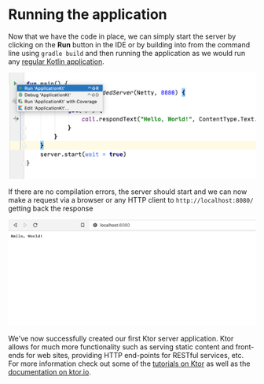# Running the application

Now that we have the code in place, we can simply start the server 
by clicking on the **Run** button in the IDE or by building into from the command line
using `gradle build` and then running the application as we would run any 
[regular Kotlin application](https://kotlinlang.org/docs/tutorials/kotlin-for-py/compiling-and-running.html).

![Run](./assets/run.png)

If there are no compilation errors, the server should start and we can now
make a request via a browser or any HTTP client to `http://localhost:8080/` getting
back the response


![Browser](./assets/browser.png)
  

We've now successfully created our first Ktor server application. Ktor allows for much more functionality such as serving static content and front-ends for web sites,
providing HTTP end-points for RESTful services, etc. For more information check out some of the [tutorials on Ktor](https://play.kotlinlang.org/hands-on) as well 
as the [documentation on ktor.io](https://ktor.io/servers/index.html).
